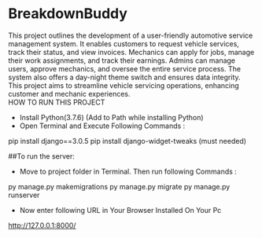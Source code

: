 # BreakdownBuddy

This project outlines the development of a user-friendly automotive service 
management system. It enables customers to request vehicle services, track their status, and 
view invoices. Mechanics can apply for jobs, manage their work assignments, and track their 
earnings. Admins can manage users, approve mechanics, and oversee the entire service 
process. The system also offers a day-night theme switch and ensures data integrity. This 
project aims to streamline vehicle servicing operations, enhancing customer and mechanic 
experiences.                                                                                    
HOW TO RUN THIS PROJECT
- Install Python(3.7.6) (Add to Path while installing Python)
- Open Terminal and Execute Following Commands :

pip install django==3.0.5
pip install django-widget-tweaks
(must needed)

##To run the server:
- Move to project folder in Terminal. Then run following Commands :

py manage.py makemigrations
py manage.py migrate
py manage.py runserver

- Now enter following URL in Your Browser Installed On Your Pc

http://127.0.0.1:8000/

